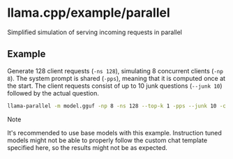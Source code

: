 # llama.cpp/example/parallel

Simplified simulation of serving incoming requests in parallel

## Example

Generate 128 client requests (`-ns 128`), simulating 8 concurrent clients (`-np 8`). The system prompt is shared (`-pps`), meaning that it is computed once at the start. The client requests consist of up to 10 junk questions (`--junk 10`) followed by the actual question.

```bash
llama-parallel -m model.gguf -np 8 -ns 128 --top-k 1 -pps --junk 10 -c 16384
```

> [!NOTE]
> It's recommended to use base models with this example. Instruction tuned models might not be able to properly follow the custom chat template specified here, so the results might not be as expected.
